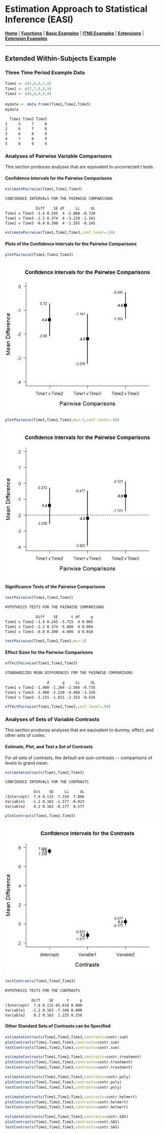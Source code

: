 # Estimation Approach to Statistical Inference (EASI)

[**Home**](https://github.com/cwendorf/EASI/) | 
[**Functions**](https://github.com/cwendorf/EASI/tree/master/A-Functions) | 
[**Basic Examples**](https://github.com/cwendorf/EASI/tree/master/B-BasicExamples) | 
[**ITNS Examples**](https://github.com/cwendorf/EASI/tree/master/C-ITNSExamples) | 
[**Extensions**](https://github.com/cwendorf/EASI/tree/master/D-Extensions) | 
[**Extension Examples**](https://github.com/cwendorf/EASI/tree/master/E-ExtensionExamples) 

---

## Extended Within-Subjects Example

### Three Time Period Example Data

```r
Time1 <- c(5,6,6,7,8)
Time2 <- c(7,7,8,8,9)
Time3 <- c(8,8,9,9,9)

mydata <- data.frame(Time1,Time2,Time3)
mydata
```
```
  Time1 Time2 Time3
1     5     7     8
2     6     7     8
3     6     8     9
4     7     8     9
5     8     9     9
```

### Analyses of Pairwise Variable Comparisons

This section produces analyses that are equivalent to uncorrected t tests.

#### Confidence Intervals for the Pairwise Comparisons

```r
estimatePairwise(Time1,Time2,Time3)
```
```
CONFIDENCE INTERVALS FOR THE PAIRWISE COMPARISONS

              Diff    SE df     LL     UL
Time1 v Time2 -1.4 0.245  4 -2.080 -0.720
Time1 v Time3 -2.2 0.374  4 -3.239 -1.161
Time2 v Time3 -0.8 0.200  4 -1.355 -0.245
```
```r
estimatePairwise(Time1,Time2,Time3,conf.level=.99)
```

#### Plots of the Confidence Intervals for the Pairwise Comparisons

```r
plotPairwise(Time1,Time2,Time3)
```
<kbd><img src="ExtendedWithinSubjectsGraph1.jpg"></kbd>
```r
plotPairwise(Time1,Time2,Time3,mu=-2,conf.level=.99)
```
<kbd><img src="ExtendedWithinSubjectsGraph2.jpg"></kbd>

#### Significance Tests of the Pairwise Comparisons

```r
testPairwise(Time1,Time2,Time3)
```
```
HYPOTHESIS TESTS FOR THE PAIRWISE COMPARISONS

              Diff    SE      t df     p
Time1 v Time2 -1.4 0.245 -5.715  4 0.005
Time1 v Time3 -2.2 0.374 -5.880  4 0.004
Time2 v Time3 -0.8 0.200 -4.000  4 0.016
```
```r
testPairwise(Time1,Time2,Time3,mu=-2)
```

#### Effect Sizes for the Pairwise Comparisons

```r
effectPairwise(Time1,Time2,Time3)
```
```
STANDARDIZED MEAN DIFFERENCES FOR THE PAIRWISE COMPARISONS

                   d      g     LL     UL
Time1 v Time2 -1.400 -1.264 -2.566 -0.735
Time1 v Time3 -2.460 -2.220 -4.468 -1.326
Time2 v Time3 -1.131 -1.021 -2.153 -0.524
```
```r
effectPairwise(Time1,Time2,Time3,conf.level=.99)
```

### Analyses of Sets of Variable Contrasts

This section produces analyses that are equivalent to dummy, effect, and other sets of codes.

#### Estimate, Plot, and Test a Set of Contrasts

For all sets of contrasts, the default are sum contrasts -- comparisons of levels to grand mean.

```r
estimateContrasts(Time1,Time2,Time3)
```
```
CONFIDENCE INTERVALS FOR THE CONTRASTS

             Est    SE     LL     UL
(Intercept)  7.6 0.115  7.334  7.866
Variable1   -1.2 0.163 -1.577 -0.823
Variable2    0.2 0.163 -0.177  0.577
```
```r
plotContrasts(Time1,Time2,Time3)
```
<kbd><img src="ExtendedWithinSubjectsGraph3.jpg"></kbd>
```r
testContrasts(Time1,Time2,Time3)
```
```
HYPOTHESIS TESTS FOR THE CONTRASTS

            Diff    SE      t     p
(Intercept)  7.6 0.115 65.818 0.000
Variable1   -1.2 0.163 -7.348 0.000
Variable2    0.2 0.163  1.225 0.256
```

#### Other Standard Sets of Contrasts can be Specified

```r
estimateContrasts(Time1,Time2,Time3,contrasts=contr.sum)
plotContrasts(Time1,Time2,Time3,contrasts=contr.sum)
testContrasts(Time1,Time2,Time3,contrasts=contr.sum)
```
```r
estimateContrasts(Time1,Time2,Time3,contrasts=contr.treatment)
plotContrasts(Time1,Time2,Time3,contrasts=contr.treatment)
testContrasts(Time1,Time2,Time3,contrasts=contr.treatment)
```
```r
estimateContrasts(Time1,Time2,Time3,contrasts=contr.poly)
plotContrasts(Time1,Time2,Time3,contrasts=contr.poly)
testContrasts(Time1,Time2,Time3,contrasts=contr.poly)
```
```r
estimateContrasts(Time1,Time2,Time3,contrasts=contr.helmert)
plotContrasts(Time1,Time2,Time3,contrasts=contr.helmert)
testContrasts(Time1,Time2,Time3,contrasts=contr.helmert)
```
```r
estimateContrasts(Time1,Time2,Time3,contrasts=contr.SAS)
plotContrasts(Time1,Time2,Time3,contrasts=contr.SAS)
testContrasts(Time1,Time2,Time3,contrasts=contr.SAS)
```
